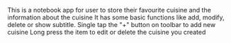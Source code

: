 This is a notebook app for user to store their favourite cuisine and the information about the cuisine
It has some basic functions like add, modify, delete or show subtitle.
Single tap the "+" button on toolbar to add new cuisine
Long press the item to edit or delete the cuisine you created
